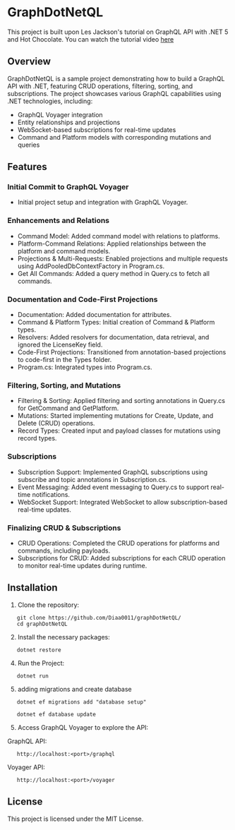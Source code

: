 # GraphDotNetQL
This project is built upon Les Jackson's tutorial on GraphQL API with .NET 5 and Hot Chocolate. You can watch the tutorial video [here](https://www.youtube.com/watch?v=HuN94qNwQmM)

## Overview
GraphDotNetQL is a sample project demonstrating how to build a GraphQL API with .NET, featuring CRUD operations, filtering, sorting, and subscriptions.
The project showcases various GraphQL capabilities using .NET technologies, including:
* GraphQL Voyager integration
* Entity relationships and projections
* WebSocket-based subscriptions for real-time updates
* Command and Platform models with corresponding mutations and queries

## Features

### Initial Commit to GraphQL Voyager
* Initial project setup and integration with GraphQL Voyager.
  
### Enhancements and Relations
* Command Model: Added command model with relations to platforms.
* Platform-Command Relations: Applied relationships between the platform and command models.
* Projections & Multi-Requests: Enabled projections and multiple requests using AddPooledDbContextFactory in Program.cs.
* Get All Commands: Added a query method in Query.cs to fetch all commands.
  
### Documentation and Code-First Projections
* Documentation: Added documentation for attributes.
* Command & Platform Types: Initial creation of Command & Platform types.
* Resolvers: Added resolvers for documentation, data retrieval, and ignored the LicenseKey field.
* Code-First Projections: Transitioned from annotation-based projections to code-first in the Types folder.
* Program.cs: Integrated types into Program.cs.

### Filtering, Sorting, and Mutations
* Filtering & Sorting: Applied filtering and sorting annotations in Query.cs for GetCommand and GetPlatform.
* Mutations: Started implementing mutations for Create, Update, and Delete (CRUD) operations.
* Record Types: Created input and payload classes for mutations using record types.

### Subscriptions
* Subscription Support: Implemented GraphQL subscriptions using subscribe and topic annotations in Subscription.cs.
* Event Messaging: Added event messaging to Query.cs to support real-time notifications.
* WebSocket Support: Integrated WebSocket to allow subscription-based real-time updates.

### Finalizing CRUD & Subscriptions
* CRUD Operations: Completed the CRUD operations for platforms and commands, including payloads.
* Subscriptions for CRUD: Added subscriptions for each CRUD operation to monitor real-time updates during runtime.

## Installation
1. Clone the repository:
```
   git clone https://github.com/Diaa0011/graphDotNetQL/
   cd graphDotNetQL
```
2. Install the necessary packages:
```
   dotnet restore
```
4. Run the Project:
```
   dotnet run
```
5. adding migrations and create database
```
   dotnet ef migrations add "database setup" 
```
```
   dotnet ef database update
```
5. Access GraphQL Voyager to explore the API:

GraphQL API:
``` 
   http://localhost:<port>/graphql
```
Voyager API: 
```
   http://localhost:<port>/voyager
```

## License
This project is licensed under the MIT License.






